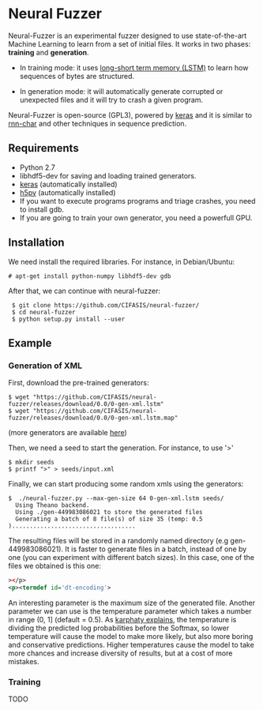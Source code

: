 # Neural Fuzzer

Neural-Fuzzer is an experimental fuzzer designed to use state-of-the-art Machine Learning to learn from a set of initial files. 
It works in two phases: **training** and **generation**.

* In training mode:  it uses [long-short term memory (LSTM)](https://colah.github.io/posts/2015-08-Understanding-LSTMs/) to learn how sequences of bytes are structured. 

* In generation mode: it will automatically generate corrupted or unexpected files and it will try to crash a given program. 

Neural-Fuzzer is open-source (GPL3), powered by [keras](http://keras.io) and it is similar to [rnn-char](https://github.com/karpathy/char-rnn) and other techniques in sequence prediction.

## Requirements

* Python 2.7
* libhdf5-dev for saving and loading trained generators.
* [keras](http://keras.io) (automatically installed)
* [h5py](http://www.h5py.org/) (automatically installed)
* If you want to execute programs programs and triage crashes, you need to install gdb.
* If you are going to train your own generator, you need a powerfull GPU.

## Installation

We need install the required libraries. For instance, in Debian/Ubuntu:

    # apt-get install python-numpy libhdf5-dev gdb

After that, we can continue with neural-fuzzer:

     $ git clone https://github.com/CIFASIS/neural-fuzzer/
     $ cd neural-fuzzer
     $ python setup.py install --user

## Example

### Generation of XML

First, download the pre-trained generators:

    $ wget "https://github.com/CIFASIS/neural-fuzzer/releases/download/0.0/0-gen-xml.lstm"
    $ wget "https://github.com/CIFASIS/neural-fuzzer/releases/download/0.0/0-gen-xml.lstm.map"

(more generators are available [here](https://github.com/CIFASIS/neural-fuzzer/releases))

Then, we need a seed to start the generation. For instance, to use '>'

    $ mkdir seeds
    $ printf ">" > seeds/input.xml

Finally, we can start producing some random xmls using the generators:

    $  ./neural-fuzzer.py --max-gen-size 64 0-gen-xml.lstm seeds/
      Using Theano backend.
      Using ./gen-449983086021 to store the generated files
      Generating a batch of 8 file(s) of size 35 (temp: 0.5 )................................... 

The resulting files will be stored in a randomly named directory (e.g gen-449983086021). It is faster to generate files in a batch, instead of one by one (you can experiment with different batch sizes). In this case, one of the files we obtained is this one:

```xml
></p>
<p><termdef id='dt-encoding'>
```

An interesting parameter is the maximum size of the generated file. Another parameter we can use is the temperature parameter which takes a number in range (0, 1] (default = 0.5). As [karphaty explains](https://github.com/karpathy/char-rnn/blob/master/Readme.md), the temperature is dividing the predicted log probabilities before the Softmax, so lower temperature will cause the model to make more likely, but also more boring and conservative predictions. Higher temperatures cause the model to take more chances and increase diversity of results, but at a cost of more mistakes. 

### Training

TODO
